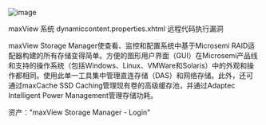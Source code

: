 ![image](https://github.com/user-attachments/assets/e2b9e065-4413-41c4-ba50-43af3c7a009b)


maxView 系统 dynamiccontent.properties.xhtml 远程代码执行漏洞


maxView Storage Manager使查看、监控和配置系统中基于Microsemi RAID适配器构建的所有存储变得简单。方便的图形用户界面（GUI）在Microsemi产品线和支持的操作系统（包括Windows、Linux、VMWare和Solaris）中的外观和操作都相同。使用此单一工具集中管理直连存储（DAS）和网络存储。此外，还可通过maxCache SSD Caching管理现有卷的高级缓存池，并通过Adaptec Intelligent Power Management管理存储功耗。


资产："maxView Storage Manager - Login"
